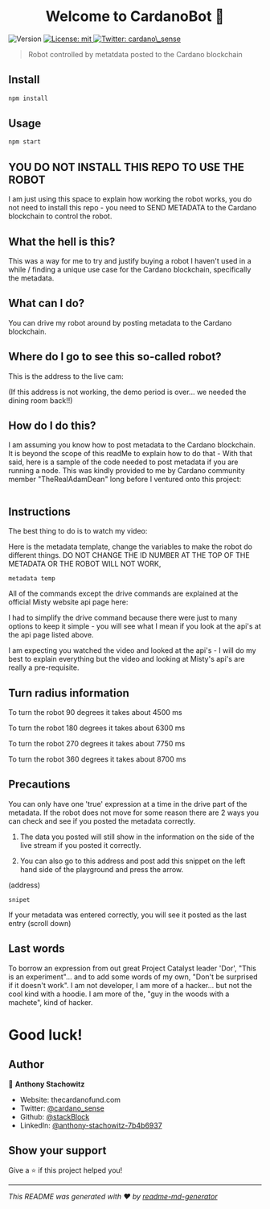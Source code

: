 <h1 align="center">Welcome to CardanoBot 👋</h1>
<p>
  <img alt="Version" src="https://img.shields.io/badge/version-0.1.0-blue.svg?cacheSeconds=2592000" />
  <a href="#" target="_blank">
    <img alt="License: mit" src="https://img.shields.io/badge/License-mit-yellow.svg" />
  </a>
  <a href="https://twitter.com/cardano\_sense" target="_blank">
    <img alt="Twitter: cardano\_sense" src="https://img.shields.io/badge/Domo%20Arigato%2C-Mr.%20Roboto!-blueviolet" />
  </a>
</p>

> Robot controlled by metatdata posted to the Cardano blockchain

## Install

```sh
npm install
```

## Usage

```sh
npm start
```
## YOU DO NOT  INSTALL THIS REPO TO USE THE ROBOT
I am just using this space to explain how working the robot works, you do not need to install this repo - you need to SEND METADATA to the Cardano blockchain to control the robot.

## What the hell is this?
This was a way for me to try and justify buying a robot I haven't used in a while / finding a unique use case for the Cardano blockchain, specifically the metadata.

## What can I do?
You can drive my robot around by posting metadata to the Cardano blockchain.
## Where do I go to see this so-called robot?
This is the address to the live cam:

(If this address is not working, the demo period is over... we needed the dining room back!!)

## How do I do this?
I am assuming you know how to post metadata to the Cardano blockchain. It is beyond the scope of this readMe to explain how to do that - With that said, here is a sample of the code needed to post metadata if you are running a node. This was kindly provided to me by Cardano community member "TheRealAdamDean" long before I ventured onto this project:
```
```
## Instructions
The best thing to do is to watch my video:

Here is the metadata template, change the variables to make the robot do different things. DO NOT CHANGE THE ID NUMBER AT THE TOP OF THE METADATA OR THE ROBOT WILL NOT WORK,
```
metadata temp
```
All of the commands except the drive commands are explained at the official Misty website api page here:

I had to simplify the drive command because there were just to many options to keep it simple - you will see what I mean if you look at the api's at the api page listed above.

I am expecting you watched the video and looked at the api's - I will do my best to explain everything but the video and looking at Misty's api's are really a pre-requisite.

## Turn radius information
To turn the robot 90 degrees it takes about 4500 ms

To turn the robot 180 degrees it takes about 6300 ms

To turn the robot 270 degrees it takes about 7750 ms

To turn the robot 360 degrees it takes about 8700 ms
## Precautions
You can only have one 'true' expression at a time in the drive part of the metadata.
If the robot does not move for some reason there are 2 ways you can check and see if you posted the metadata correctly.

1) The data you posted will still show in the information on the side of the live stream if you posted it correctly.

2) You can also go to this address and post add this snippet on the left hand side of the playground and press the arrow. 

(address)
```
snipet
```
If your metadata was entered correctly, you will see it posted as the last entry (scroll down)


## Last words
To borrow an expression from out great Project Catalyst leader 'Dor', "This is an experiment"... and to add some words of my own, "Don't be surprised if it doesn't work". I am not developer, I am more of a hacker... but not the cool kind with a hoodie. I am more of the, "guy in the woods with a machete", kind of hacker. 

# Good luck!


## Author

👤 **Anthony Stachowitz**

* Website: thecardanofund.com
* Twitter: [@cardano\_sense](https://twitter.com/cardano\_sense)
* Github: [@stackBlock](https://github.com/stackBlock)
* LinkedIn: [@anthony-stachowitz-7b4b6937](https://linkedin.com/in/anthony-stachowitz-7b4b6937)

## Show your support

Give a ⭐️ if this project helped you!

***
_This README was generated with ❤️ by [readme-md-generator](https://github.com/kefranabg/readme-md-generator)_